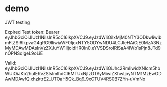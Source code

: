 # demo
JWT testing

Expired Test token:
Bearer eyJhbGciOiJIUzI1NiIsInR5cCI6IkpXVCJ9.eyJzdWIiOiIxMjM0NTY3ODkwIiwibmFtZSI6IkpvaG4gRG9lIiwiaWF0IjoxNTY5ODYwNDU4LCJleHAiOjE0MzA3NzMyMDAwMDAsInVzZXJuYW1lIjoidHR0In0.eYVSDSroIRlSaA4lWb1sPjn8JTd9nOPNSqlgeL9oLiE

Valid:
eyJhbGciOiJIUzI1NiIsInR5cCI6IkpXVCJ9.eyJzdWIiOiJhc2RmIiwidXNlcm5hbWUiOiJKb2huIERvZSIsImlhdCI6MTUxNjIzOTAyMiwiZXhwIjoyNTM1MzEwODAwMDAwfQ.xhzktrE2_UTOaH5Qk_Bq9_9xCTUV4RS0B7ZYn-uVmNo
